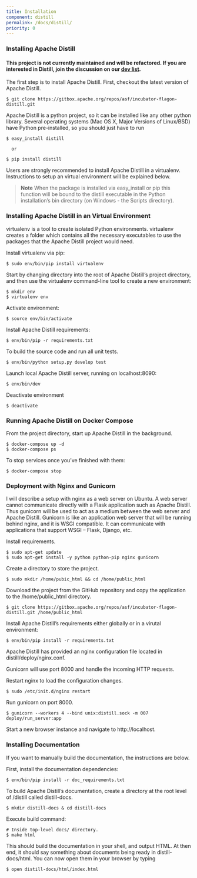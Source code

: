 ```yaml
---
title: Installation
component: distill
permalink: /docs/distill/
priority: 0
---
```


### Installing Apache Distill

#### This project is not currently maintained and will be refactored. If you are interested in Distill, join the discussion on our [dev list](mailto:dev-subscribe@flagon.incubator.apache.org).

The first step is to install Apache Distill. First, checkout the latest version of Apache Distill.

  ```shell
  $ git clone https://gitbox.apache.org/repos/asf/incubator-flagon-distill.git
  ```

Apache Distill is a python project, so it can be installed like any other python library. Several operating systems (Mac OS X, Major Versions of Linux/BSD) have Python pre-installed, so you should just have to run

  ```shell
  $ easy_install distill
  ```

      or

  ```shell
  $ pip install distill
  ```

Users are strongly recommended to install Apache Distill in a virtualenv. Instructions to setup an virtual environment will be explained below.

> **Note**
When the package is installed via easy_install or pip this function will be bound to the distill executable in the Python installation’s bin directory (on Windows - the Scripts directory).

### Installing Apache Distill in an Virtual Environment

virtualenv is a tool to create isolated Python environments. virtualenv creates a folder which contains all the necessary executables to use the packages that the Apache Distill project would need.

Install virtualenv via pip:

  ```shell
  $ sudo env/bin/pip install virtualenv
  ```

Start by changing directory into the root of Apache Distill’s project directory, and then use the virtualenv command-line tool to create a new environment:

  ```shell
  $ mkdir env
  $ virtualenv env
  ```

Activate environment:

  ```shell
  $ source env/bin/activate
  ```

Install Apache Distill requirements:

  ```shell
  $ env/bin/pip -r requirements.txt
  ```

To build the source code and run all unit tests.

  ```shell
  $ env/bin/python setup.py develop test
  ```

Launch local Apache Distill server, running on localhost:8090:

  ```shell
  $ env/bin/dev
  ```

Deactivate environment

  ```shell
  $ deactivate
  ```

### Running Apache Distill on Docker Compose
From the project directory, start up Apache Distill in the background.

  ```shell
  $ docker-compose up -d
  $ docker-compose ps
  ```

To stop services once you’ve finished with them:

  ```shell
  $ docker-compose stop
  ```

### Deployment with Nginx and Gunicorn

I will describe a setup with nginx as a web server on Ubuntu. A web server cannot communicate directly with a Flask application such as Apache Distill. Thus gunicorn will be used to act as a medium between the web server and Apache Distill. Gunicorn is like an application web server that will be running behind nginx, and it is WSGI compatible. It can communicate with applications that support WSGI – Flask, Django, etc.

Install requirements.

  ```shell
  $ sudo apt-get update
  $ sudo apt-get install -y python python-pip nginx gunicorn
  ```

Create a directory to store the project.

  ```shell
  $ sudo mkdir /home/pubic_html && cd /home/public_html
  ```

Download the project from the GitHub repository and copy the application to the /home/public_html directory.

  ```shell
  $ git clone https://gitbox.apache.org/repos/asf/incubator-flagon-distill.git /home/public_html
  ```

Install Apache Distill’s requirements either globally or in a virutal environment:

  ```shell
  $ env/bin/pip install -r requirements.txt
  ```

Apache Distill has provided an nginx configuration file located in distill/deploy/nginx.conf.

Gunicorn will use port 8000 and handle the incoming HTTP requests.

Restart nginx to load the configuration changes.

  ```shell
  $ sudo /etc/init.d/nginx restart
  ```

Run gunicorn on port 8000.

  ```shell
  $ gunicorn --workers 4 --bind unix:distill.sock -m 007 deploy/run_server:app
  ```

Start a new browser instance and navigate to http://localhost.

### Installing Documentation

If you want to manually build the documentation, the instructions are below.

First, install the documentation dependencies:

  ```shell
  $ env/bin/pip install -r doc_requirements.txt
  ```

To build Apache Distill’s documentation, create a directory at the root level of /distill called distill-docs.

  ```shell
  $ mkdir distill-docs & cd distill-docs
  ```

Execute build command:

  ```shell
  # Inside top-level docs/ directory.
  $ make html
  ```

This should build the documentation in your shell, and output HTML. At then end, it should say something about documents being ready in distill-docs/html. You can now open them in your browser by typing

  ```shell
  $ open distill-docs/html/index.html
  ```
